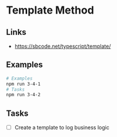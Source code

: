 # Template Method

## Links

- https://sbcode.net/typescript/template/

## Examples

```bash
# Examples
npm run 3-4-1
# Tasks
npm run 3-4-2
```

## Tasks

- [ ] Create a template to log business logic
